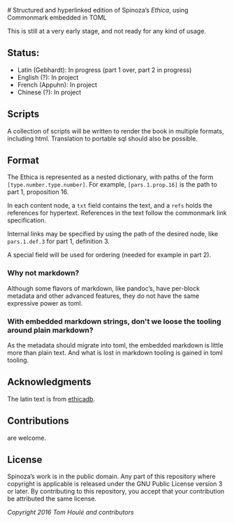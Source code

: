 # Structured and hyperlinked edition of Spinoza’s *Ethica*, using Commonmark embedded in TOML

This is still at a very early stage, and not ready for any kind of usage.

## Status:

- Latin (Gebhardt): In progress (part 1 over, part 2 in progress)
- English (?): In project
- French (Appuhn): In project
- Chinese (?): In project

## Scripts

A collection of scripts will be written to render the book in multiple formats, including html. Translation to portable sql should also be possible.

## Format

The Ethica is represented as a nested dictionary, with paths of the form
`[type.number.type.number]`. For example, `[pars.1.prop.16]` is the path to part 1, proposition 16.

In each content node, a `txt` field contains the text, and a `refs` holds the references for hypertext. References in the text follow the commonmark link specification.

Internal links may be specified by using the path of the desired node, like `pars.1.def.3` for part 1, definition 3.

A special field will be used for ordering (needed for example in part 2).

### Why not markdown?

Although some flavors of markdown, like pandoc’s, have per-block metadata and other advanced features, they do not have the same expressive power as toml.

### With embedded markdown strings, don't we loose the tooling around plain markdown?

As the metadata should migrate into toml, the embedded markdown is little more than plain text. And what is lost in markdown tooling is gained in toml tooling.

## Acknowledgments

The latin text is from [ethicadb](http://ethicadb.org).

## Contributions

are welcome.

## License

Spinoza’s work is in the public domain. Any part of this repository where copyright is applicable is released under the GNU Public License version 3 or later. By contributing to this repository, you accept that your contribution be attributed the same license.

*Copyright 2016 Tom Houlé and contributors*
